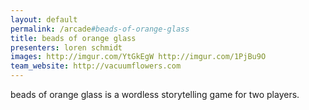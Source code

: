 ```yaml
---
layout: default
permalink: /arcade#beads-of-orange-glass
title: beads of orange glass
presenters: loren schmidt
images: http://imgur.com/YtGkEgW http://imgur.com/1PjBu9O
team_website: http://vacuumflowers.com
---
```

beads of orange glass is a wordless storytelling game for two players.
